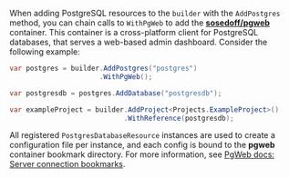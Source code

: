When adding PostgreSQL resources to the `builder` with the `AddPostgres` method, you can chain calls to `WithPgWeb` to add the [**sosedoff/pgweb**](https://sosedoff.github.io/pgweb/) container. This container is a cross-platform client for PostgreSQL databases, that serves a web-based admin dashboard. Consider the following example:

```csharp
var postgres = builder.AddPostgres("postgres")
                      .WithPgWeb();

var postgresdb = postgres.AddDatabase("postgresdb");

var exampleProject = builder.AddProject<Projects.ExampleProject>()
                            .WithReference(postgresdb);
```

All registered `PostgresDatabaseResource` instances are used to create a configuration file per instance, and each config is bound to the **pgweb** container bookmark directory. For more information, see [PgWeb docs: Server connection bookmarks](https://github.com/sosedoff/pgweb/wiki/Server-Connection-Bookmarks).
